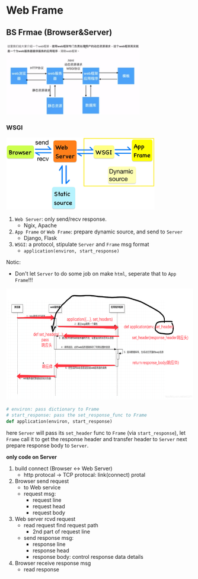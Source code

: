# Web Frame
## BS Frmae (Browser&Server)
<img src='./figure/WebFrame0.png' width=360>

### WSGI

<img src='figure/wsgi.jpg' width=400>

1. `Web Server`: only send/recv response. 
    + Ngix, Apache
2. `App Frame` or `Web Frame`: prepare dynamic source, and send to `Server`
    + Django, Flask
3. `WSGI`: a protocol, stipulate `Server` and `Frame` msg format
    + `application(environ, start_response)`

Notic:
+ Don't let `Server` to do some job on make `html`, seperate that to `App Frame`!!!

<img src='figure/wsgi.png' width=600 height=300>


```python
# environ: pass dictionary to Frame
# start_response: pass the set_response_func to Frame
def application(environ, start_response)
```

here `Server` will pass its `set_header` func to `Frame` (via `start_response`), let `Frame` call it to get the response header and transfer header to `Server` next prepare response body to `Server`.

**only code on Server**
1. build connect (Browser <-> Web Server)
    + http protocal -> TCP protocal: link(connect) protal
2. Browser send request
    + to Web service
    + request msg:
        - request line
        - request head
        - request body
3. Web server rcvd request
    + read request find request path
        - 2nd part of request line
    + send response msg:
        - response line
        - response head
        - response body: control response data details
3. Browser receive response msg
    + read response

